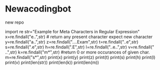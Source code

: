 # Newacodingbot
new repo



import re
str="Example for Meta Characters in Regular Expression"
x=re.findall("e..",str)                           # return any present character expect new character
y=re.findall("a..",str)
z=re.findall("....Exam",str)
t=re.findall("..e",str)
s=re.findall(".e",str)
h=re.findall(".E",str)
l=re.findall("..e..",str)
v=re.findall(" ..",str)
k=re.findall("m*",str)                          #return 0 or more occurances of given char.
m=re.findall("s*",str)
print(x)
print(y)
print(z)
print(t)
print(s)
print(h)
print(l)
print(v)
print(len(str))
print(len(k))
print(len(m))
